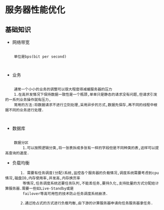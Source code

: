# 服务器性能优化

## 基础知识

- 网络带宽

``` shell

    单位是bps(bit per second)
    
			
```


- 业务

``` shell

    通常一个小小的业务的调整可以很大程度得减缓服务器的压力
    1.在高并发情况下保持数据一致性是一个瓶颈,单单只是静态的请求没有问题,但请求引发的一系列业务操作就有压力,
    常用的方法:将数据请求不进行立刻处理,采用异步的方式,数据先保存,再不同的线程中根据不同的业务进行处理.
    
			
```

- 数据库

``` shell

    数据分区
        1.可以按照逻辑分类,将一张表拆成多张有一样的字段但是不同种类的表,这样可以提高查询的速度.	
```

- 负载均衡

``` shell
       1. 需要有任务调度(分配)系统,监控各个服务器的负载情况,调度系统需要考虑到cpu情况,磁盘IO,内存使用率,并发高,内存换页率
        等情况,任务调度系统还要任务队列,不能丢任务,要持久化,支持批量的方式分配给计算服务器.需要一些如Live-Standby或是
        failover等高可用性的技术防止任务调度系统崩溃.
        
       2.通过抢占式的方式进行负载均衡,由下游的计算服务器申请向任务服务器拿任务.
       
```